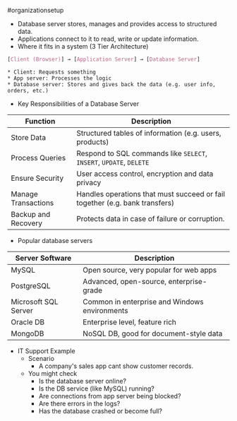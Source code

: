 #organizationsetup 
* Database server stores, manages and provides access to structured data.
* Applications connect to it to read, write or update information.
* Where it fits in a system (3 Tier Architecture)
```css
[Client (Browser)] → [Application Server] → [Database Server]
```
	* Client: Requests something
	* App server: Processes the logic
	* Database server: Stores and gives back the data (e.g. user info, orders, etc.)

* Key Responsibilities of a Database Server

| Function            | Description                                                                 |
| ------------------- | --------------------------------------------------------------------------- |
| Store Data          | Structured tables of information (e.g. users, products)                     |
| Process Queries     | Respond to SQL commands like `SELECT`, `INSERT`, `UPDATE`, `DELETE`         |
| Ensure Security     | User access control, encryption and data privacy                            |
| Manage Transactions | Handles operations that must succeed or fail together (e.g. bank transfers) |
| Backup and Recovery | Protects data in case of failure or corruption.                             |

* Popular database servers

| Server Software      | Description                                   |
| -------------------- | --------------------------------------------- |
| MySQL                | Open source, very popular for web apps        |
| PostgreSQL           | Advanced, open-source, enterprise-grade       |
| Microsoft SQL Server | Common in enterprise and Windows environments |
| Oracle DB            | Enterprise level, feature rich                |
| MongoDB              | NoSQL DB, good for document-style data        |

* IT Support Example
	* Scenario
		* A company's sales app cant show customer records.
	* You might check
		* Is the database server online?
		* Is the DB service (like MySQL) running?
		* Are connections from app server being blocked?
		* Are there errors in the logs?
		* Has the database crashed or become full?